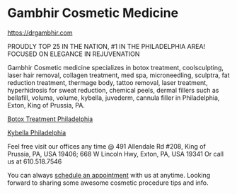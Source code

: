 # Gambhir Cosmetic Medicine

https://drgambhir.com

PROUDLY TOP 25 IN THE NATION, #1 IN THE PHILADELPHIA AREA! 
FOCUSED ON ELEGANCE IN REJUVENATION

Gambhir Cosmetic medicine specializes in botox treatment, coolsculpting, laser hair removal, collagen treatment, med spa, microneedling, sculptra, fat reduction treatment, thermage body, tattoo removal, laser treatment, hyperhidrosis for sweat reduction, chemical peels, dermal fillers such as bellafill, voluma, volume, kybella, juvederm, cannula filler in Philadelphia, Exton, King of Prussia, PA.


 [Botox Treatment Philadelphia](https://www.drgambhir.com/botox)


[Kybella Philadelphia ](https://www.drgambhir.com/kybella)


 
Feel free visit our offices any time @
491 Allendale Rd #208, King of Prussia, PA, USA 19406; 
668 W Lincoln Hwy, Exton, PA, USA 19341
Or call us at 610.518.7546

You can always [schedule an appointment](https://www.drgambhir.com/schedule) with us at anytime.
Looking forward to sharing some awesome cosmetic procedure tips and info.
